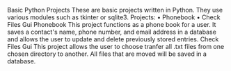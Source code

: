 Basic Python Projects
These are basic projects written in Python. They use various modules such as tkinter or sqlite3.
Projects:
• Phonebook
• Check Files Gui
Phonebook
This project functions as a phone book for a user. It saves a contact's name, phone number, and
email address in a database and allows the user to update and delete previously stored entries.
Check Files Gui
This project allows the user to choose tranfer all .txt files from one chosen directory to another.
All files that are moved will be saved in a database.
